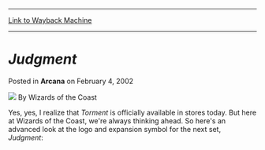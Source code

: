 
---
[Link to Wayback Machine](https://web.archive.org/web/20220628192624/https://magic.wizards.com/en/articles/archive/arcana/judgment-2002-02-04)

[_metadata_:author]:- "Wizards of the Coast"
[_metadata_:description]:- "Yes, yes, I realize that Torment is officially available in stores today. But here at Wizards of the Coast, we're always thinking ahead. So here's an advanced look at the logo and expansion symbol for the next set, Judgment:"
[_metadata_:generator]:- "Drupal 7 (http://drupal.org)"
[_metadata_:node]:- "604771"
[_metadata_:publish_date]:- "2002-02-04"
[_metadata_:source]:- "div-main-content"
[_metadata_:title]:- "Judgment"
[_metadata_:wayback_capture_timestamp]:- "2022-06-28 19:26:24"
[_metadata_:wayback_raw_url]:- "https://web.archive.org/web/20220628192624id_/https://magic.wizards.com/en/articles/archive/arcana/judgment-2002-02-04"
[_metadata_:wayback_url]:- "https://magic.wizards.com/en/articles/archive/arcana/judgment-2002-02-04"
---


*Judgment*
==========



 Posted in **Arcana**
 on February 4, 2002 






![](https://media.magic.wizards.com/styles/auth_small/public/images/person/wizards_author.jpg)
By Wizards of the Coast











Yes, yes, I realize that *Torment* is officially available in stores today. But here at Wizards of the Coast, we're always thinking ahead. So here's an advanced look at the logo and expansion symbol for the next set, *Judgment*:







